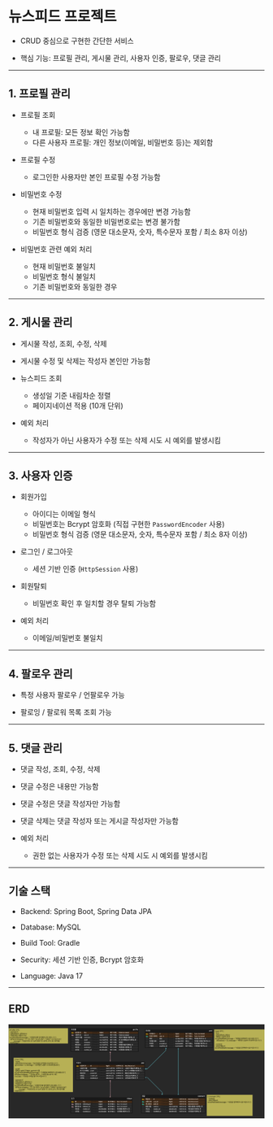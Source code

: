 # 뉴스피드 프로젝트

* CRUD 중심으로 구현한 간단한 서비스


* 핵심 기능: 프로필 관리, 게시물 관리, 사용자 인증, 팔로우, 댓글 관리

---

## 1. 프로필 관리
- 프로필 조회
    - 내 프로필: 모든 정보 확인 가능함
    - 다른 사용자 프로필: 개인 정보(이메일, 비밀번호 등)는 제외함

    
- 프로필 수정
    - 로그인한 사용자만 본인 프로필 수정 가능함


- 비밀번호 수정
    - 현재 비밀번호 입력 시 일치하는 경우에만 변경 가능함
    - 기존 비밀번호와 동일한 비밀번호로는 변경 불가함
    - 비밀번호 형식 검증 (영문 대소문자, 숫자, 특수문자 포함 / 최소 8자 이상)


- 비밀번호 관련 예외 처리
    - 현재 비밀번호 불일치
    - 비밀번호 형식 불일치
    - 기존 비밀번호와 동일한 경우

---

## 2. 게시물 관리
- 게시물 작성, 조회, 수정, 삭제


- 게시물 수정 및 삭제는 작성자 본인만 가능함


- 뉴스피드 조회
    - 생성일 기준 내림차순 정렬
    - 페이지네이션 적용 (10개 단위)


- 예외 처리
    - 작성자가 아닌 사용자가 수정 또는 삭제 시도 시 예외를 발생시킴

---

## 3. 사용자 인증
- 회원가입
    - 아이디는 이메일 형식
    - 비밀번호는 Bcrypt 암호화 (직접 구현한 `PasswordEncoder` 사용)
    - 비밀번호 형식 검증 (영문 대소문자, 숫자, 특수문자 포함 / 최소 8자 이상)


- 로그인 / 로그아웃
    - 세션 기반 인증 (`HttpSession` 사용)


- 회원탈퇴
    - 비밀번호 확인 후 일치할 경우 탈퇴 가능함


- 예외 처리
    - 이메일/비밀번호 불일치

---

## 4. 팔로우 관리
- 특정 사용자 팔로우 / 언팔로우 가능


- 팔로잉 / 팔로워 목록 조회 가능

---

## 5. 댓글 관리
- 댓글 작성, 조회, 수정, 삭제


- 댓글 수정은 내용만 가능함
- 댓글 수정은 댓글 작성자만 가능함


- 댓글 삭제는 댓글 작성자 또는 게시글 작성자만 가능함


- 예외 처리
    - 권한 없는 사용자가 수정 또는 삭제 시도 시 예외를 발생시킴

---

## 기술 스택
- Backend: Spring Boot, Spring Data JPA


- Database: MySQL


- Build Tool: Gradle


- Security: 세션 기반 인증, Bcrypt 암호화


- Language: Java 17

---

## ERD
![img.png](img.png)

